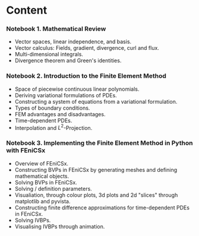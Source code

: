# Content

### Notebook 1. Mathematical Review

- Vector spaces, linear independence, and basis.
- Vector calculus: Fields, gradient, divergence, curl and flux.
- Multi-dimensional integrals.
- Divergence theorem and Green's identities.

### Notebook 2. Introduction to the Finite Element Method

- Space of piecewise continuous linear polynomials.
- Deriving variational formulations of PDEs.
- Constructing a system of equations from a variational formulation.
- Types of boundary conditions.
- FEM advantages and disadvantages.
- Time-dependent PDEs.
- Interpolation and $L^2$-Projection.

### Notebook 3. Implementing the Finite Element Method in Python with FEniCSx

- Overview of FEniCSx.
- Constructing BVPs in FEniCSx by generating meshes and defining mathematical objects.
- Solving BVPs in FEniCSx.
- Solving / definition parameters.
- Visualiation, through colour plots, 3d plots and 2d "slices" through matplotlib and pyvista.
- Constructing finite difference approximations for time-dependent PDEs in FEniCSx.
- Solving IVBPs.
- Visualising IVBPs through animation.


